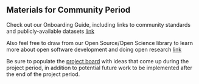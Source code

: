 ## Materials for Community Period

Check out our Onboarding Guide, including links to community standards and publicly-available datasets [link](https://github.com/devoworm/Proposals-Public-Lectures/blob/master/Onboarding%20Guide/onboarding-guide.md)

Also feel free to draw from our Open Source/Open Science library to learn more about open software development and doing open research [link](https://drive.google.com/drive/u/0/folders/1ZlLk6vCY4QBe-d27tYRLqHZd_hmDEHa0)

Be sure to populate the [project board](https://github.com/devoworm/GSoC-2022/projects/1) with ideas that come up during the project period, in addition to potential future work to be implemented after the end of the project period.
